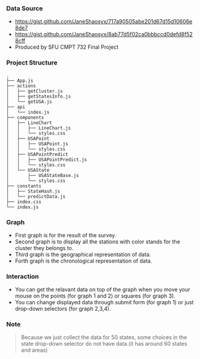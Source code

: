 ### Data Source

- https://gist.github.com/JaneShaosyx/717a90505abe201d67d15d10606e8de7
- https://gist.github.com/JaneShaosyx/8ab77d5f02ca0bbbccd0defd8f528cff
- Produced by SFU CMPT 732 Final Project



### Project Structure

```
.
├── App.js
├── actions
│   ├── getCluster.js
│   ├── getStatesInfo.js
│   └── getUSA.js
├── api
│   └── index.js
├── components
│   ├── LineChart
│   │   ├── LineChart.js
│   │   └── styles.css
│   ├── USAPoint
│   │   ├── USAPoint.js
│   │   └── styles.css
│   ├── USAPointPredict
│   │   ├── USAPointPredict.js
│   │   └── styles.css
│   └── USAState
│       ├── USAStateBase.js
│       └── styles.css
├── constants
│   ├── StateHash.js
│   └── predictData.js
├── index.css
└── index.js
```



### Graph

- First graph is for the result of the survey.
- Second graph is to display all the stations with color stands for the cluster they belongs to.
- Third graph is the geographical representation of data.
- Forth graph is the chronological representation of data.



### Interaction

- You can get the relavant data on top of the graph when you move your mouse on the points (for graph 1 and 2) or squares (for graph 3).
- You can change displayed data through submit form (for graph 1) or just drop-down selectors (for graph 2,3,4).



### Note

> Because we just collect the data for 50 states, some choices in the state drop-down selector do not have data.(it has around 60 states and areas)

